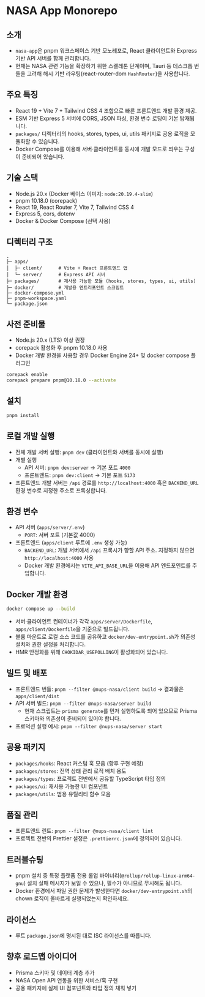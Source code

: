 # NASA App Monorepo

## 소개
- `nasa-app`은 pnpm 워크스페이스 기반 모노레포로, React 클라이언트와 Express 기반 API 서버를 함께 관리합니다.
- 현재는 NASA 관련 기능을 확장하기 위한 스켈레톤 단계이며, Tauri 등 데스크톱 번들을 고려해 해시 기반 라우팅(react-router-dom `HashRouter`)을 사용합니다.

## 주요 특징
- React 19 + Vite 7 + Tailwind CSS 4 조합으로 빠른 프론트엔드 개발 환경 제공.
- ESM 기반 Express 5 서버에 CORS, JSON 파싱, 환경 변수 로딩이 기본 탑재됩니다.
- `packages/` 디렉터리의 hooks, stores, types, ui, utils 패키지로 공용 로직을 모듈화할 수 있습니다.
- Docker Compose를 이용해 서버·클라이언트를 동시에 개발 모드로 띄우는 구성이 준비되어 있습니다.

## 기술 스택
- Node.js 20.x (Docker 베이스 이미지: `node:20.19.4-slim`)
- pnpm 10.18.0 (corepack)
- React 19, React Router 7, Vite 7, Tailwind CSS 4
- Express 5, cors, dotenv
- Docker & Docker Compose (선택 사용)

## 디렉터리 구조
```
.
├─ apps/
│  ├─ client/      # Vite + React 프론트엔드 앱
│  └─ server/      # Express API 서버
├─ packages/       # 재사용 가능한 모듈 (hooks, stores, types, ui, utils)
├─ docker/         # 개발용 엔트리포인트 스크립트
├─ docker-compose.yml
├─ pnpm-workspace.yaml
└─ package.json
```

## 사전 준비물
- Node.js 20.x (LTS) 이상 권장
- corepack 활성화 후 pnpm 10.18.0 사용
- Docker 개발 환경을 사용할 경우 Docker Engine 24+ 및 docker compose 플러그인

```bash
corepack enable
corepack prepare pnpm@10.18.0 --activate
```

## 설치
```bash
pnpm install
```

## 로컬 개발 실행
- 전체 개발 서버 실행: `pnpm dev` (클라이언트와 서버를 동시에 실행)
- 개별 실행
  - API 서버: `pnpm dev:server` → 기본 포트 `4000`
  - 프론트엔드: `pnpm dev:client` → 기본 포트 `5173`
- 프론트엔드 개발 서버는 `/api` 경로를 `http://localhost:4000` 혹은 `BACKEND_URL` 환경 변수로 지정한 주소로 프록싱합니다.

## 환경 변수
- API 서버 (`apps/server/.env`)
  - `PORT`: 서버 포트 (기본값 4000)
- 프론트엔드 (`apps/client` 루트에 `.env` 생성 가능)
  - `BACKEND_URL`: 개발 서버에서 `/api` 프록시가 향할 API 주소. 지정하지 않으면 `http://localhost:4000` 사용
  - Docker 개발 환경에서는 `VITE_API_BASE_URL`을 이용해 API 엔드포인트를 주입합니다.

## Docker 개발 환경
```bash
docker compose up --build
```
- 서버·클라이언트 컨테이너가 각각 `apps/server/Dockerfile`, `apps/client/Dockerfile`을 기준으로 빌드됩니다.
- 볼륨 마운트로 로컬 소스 코드를 공유하고 `docker/dev-entrypoint.sh`가 의존성 설치와 권한 설정을 처리합니다.
- HMR 안정화를 위해 `CHOKIDAR_USEPOLLING`이 활성화되어 있습니다.

## 빌드 및 배포
- 프론트엔드 번들: `pnpm --filter @nups-nasa/client build` → 결과물은 `apps/client/dist`
- API 서버 빌드: `pnpm --filter @nups-nasa/server build`
  - 현재 스크립트는 `prisma generate`를 먼저 실행하도록 되어 있으므로 Prisma 스키마와 의존성이 준비되어 있어야 합니다.
- 프로덕션 실행 예시: `pnpm --filter @nups-nasa/server start`

## 공용 패키지
- `packages/hooks`: React 커스텀 훅 모음 (향후 구현 예정)
- `packages/stores`: 전역 상태 관리 로직 배치 용도
- `packages/types`: 프로젝트 전반에서 공유할 TypeScript 타입 정의
- `packages/ui`: 재사용 가능한 UI 컴포넌트
- `packages/utils`: 범용 유틸리티 함수 모음

## 품질 관리
- 프론트엔드 린트: `pnpm --filter @nups-nasa/client lint`
- 프로젝트 전반의 Prettier 설정은 `.prettierrc.json`에 정의되어 있습니다.

## 트러블슈팅
- pnpm 설치 중 특정 플랫폼 전용 롤업 바이너리(`@rollup/rollup-linux-arm64-gnu`) 설치 실패 메시지가 보일 수 있으나, 필수가 아니므로 무시해도 됩니다.
- Docker 환경에서 파일 권한 문제가 발생한다면 `docker/dev-entrypoint.sh`의 chown 로직이 올바르게 실행되었는지 확인하세요.

## 라이선스
- 루트 `package.json`에 명시된 대로 ISC 라이선스를 따릅니다.

## 향후 로드맵 아이디어
- Prisma 스키마 및 데이터 계층 추가
- NASA Open API 연동을 위한 서비스/훅 구현
- 공용 패키지에 실제 UI 컴포넌트와 타입 정의 채워 넣기
